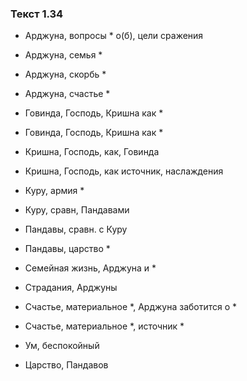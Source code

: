### Текст 1.34

- Арджуна, вопросы * о(б), цели сражения

- Арджуна, семья *

- Арджуна, скорбь *

- Арджуна, счастье *

- Говинда, Господь, Кришна как *

- Говинда, Господь, Кришна как *

- Кришна, Господь, как, Говинда

- Кришна, Господь, как источник, наслаждения

- Куру, армия *

- Куру, сравн, Пандавами

- Пандавы, сравн. с Куру

- Пандавы, царство *

- Семейная жизнь, Арджуна и *

- Страдания, Арджуны

- Счастье, материальное *, Арджуна заботится о *

- Счастье, материальное *, источник *

- Ум, беспокойный

- Царство, Пандавов
	
